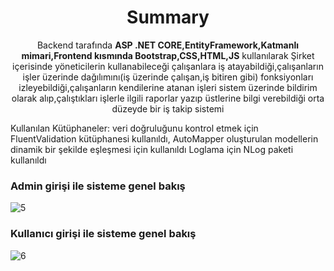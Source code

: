 <h1 align='center'>
  Summary
</h1>
<p align='center'>
  Backend tarafında <b>ASP .NET CORE,EntityFramework,Katmanlı mimari,Frontend kısmında Bootstrap,CSS,HTML,JS</b> kullanılarak
    Şirket içerisinde yöneticilerin kullanabileceği çalışanlara iş atayabildiği,çalışanların işler üzerinde dağılımını(iş üzerinde çalışan,iş bitiren gibi) fonksiyonları izleyebildiği,çalışanların kendilerine atanan işleri sistem üzerinde bildirim olarak alıp,çalıştıkları işlerle ilgili raporlar yazıp üstlerine bilgi verebildiği orta düzeyde bir iş takip sistemi 
    
</p>
<p>
Kullanılan Kütüphaneler:  veri doğruluğunu kontrol etmek için FluentValidation kütüphanesi kullanıldı,
AutoMapper oluşturulan modellerin dinamik bir şekilde eşleşmesi için kullanıldı
Loglama için NLog paketi kullanıldı
</p>



<h3>Admin girişi ile sisteme genel bakış </h3>


![5](https://user-images.githubusercontent.com/32998152/112166005-4c203580-8c00-11eb-9d18-fd49933fb004.gif)


<h3> Kullanıcı girişi ile sisteme genel bakış </h3>


 ![6](https://user-images.githubusercontent.com/32998152/112166605-d799c680-8c00-11eb-925f-d04c9e15aa17.gif)


